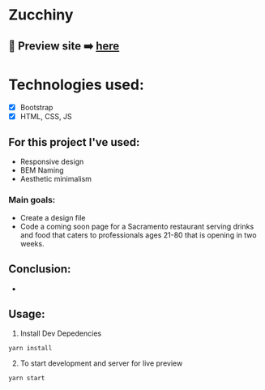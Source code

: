 #  Zucchiny

## 🎥  Preview site :arrow_right: [here](https://)

# Technologies used:
* [x] Bootstrap
* [x] HTML, CSS, JS

## For this project I've used:
- Responsive design
- BEM Naming
- Aesthetic minimalism

### Main goals:
-  Create a design file
-  Code a coming soon page for a Sacramento restaurant serving drinks and food that caters to professionals ages 21-80 that is opening in two weeks.

## Conclusion:
-

## Usage:

1. Install Dev Depedencies
```
yarn install
```
2. To start development and server for live preview
```
yarn start
```
